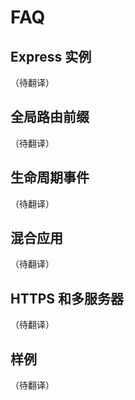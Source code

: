 # FAQ

## Express 实例

（待翻译）

## 全局路由前缀

（待翻译）

## 生命周期事件

（待翻译）

## 混合应用

（待翻译）

## HTTPS 和多服务器

（待翻译）

## 样例

（待翻译）

